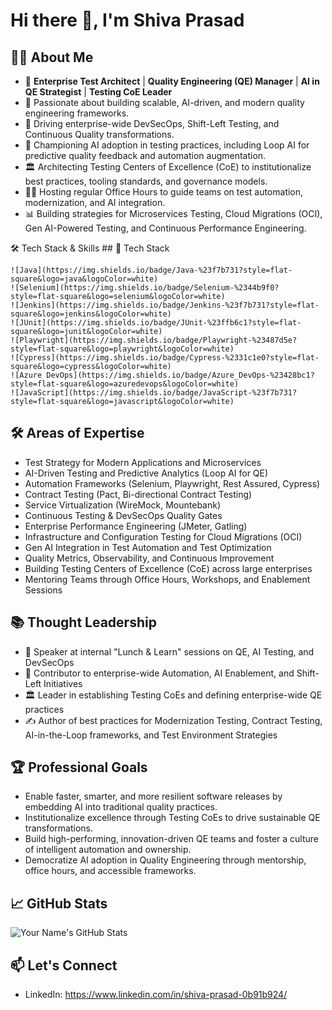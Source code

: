 # Hi there 👋, I'm Shiva Prasad 

## 👨‍💻 About Me
- 🎯 **Enterprise Test Architect** | **Quality Engineering (QE) Manager** | **AI in QE Strategist** | **Testing CoE Leader**
- 🏢 Passionate about building scalable, AI-driven, and modern quality engineering frameworks.
- 🚀 Driving enterprise-wide DevSecOps, Shift-Left Testing, and Continuous Quality transformations.
- 🤖 Championing AI adoption in testing practices, including Loop AI for predictive quality feedback and automation augmentation.
- 🏛️ Architecting Testing Centers of Excellence (CoE) to institutionalize best practices, tooling standards, and governance models.
- 🧑‍🏫 Hosting regular Office Hours to guide teams on test automation, modernization, and AI integration.
- 📊 Building strategies for Microservices Testing, Cloud Migrations (OCI), Gen AI-Powered Testing, and Continuous Performance Engineering.

🛠️ Tech Stack & Skills
       ## 🚀 Tech Stack
    
    ![Java](https://img.shields.io/badge/Java-%23f7b731?style=flat-square&logo=java&logoColor=white)
    ![Selenium](https://img.shields.io/badge/Selenium-%2344b9f0?style=flat-square&logo=selenium&logoColor=white)
    ![Jenkins](https://img.shields.io/badge/Jenkins-%23f7b731?style=flat-square&logo=jenkins&logoColor=white)
    ![JUnit](https://img.shields.io/badge/JUnit-%23ffb6c1?style=flat-square&logo=junit&logoColor=white)
    ![Playwright](https://img.shields.io/badge/Playwright-%23487d5e?style=flat-square&logo=playwright&logoColor=white)
    ![Cypress](https://img.shields.io/badge/Cypress-%2331c1e0?style=flat-square&logo=cypress&logoColor=white)
    ![Azure DevOps](https://img.shields.io/badge/Azure_DevOps-%23428bc1?style=flat-square&logo=azuredevops&logoColor=white)
    ![JavaScript](https://img.shields.io/badge/JavaScript-%23f7b731?style=flat-square&logo=javascript&logoColor=white)


## 🛠 Areas of Expertise
- Test Strategy for Modern Applications and Microservices
- AI-Driven Testing and Predictive Analytics (Loop AI for QE)
- Automation Frameworks (Selenium, Playwright, Rest Assured, Cypress)
- Contract Testing (Pact, Bi-directional Contract Testing)
- Service Virtualization (WireMock, Mountebank)
- Continuous Testing & DevSecOps Quality Gates
- Enterprise Performance Engineering (JMeter, Gatling)
- Infrastructure and Configuration Testing for Cloud Migrations (OCI)
- Gen AI Integration in Test Automation and Test Optimization
- Quality Metrics, Observability, and Continuous Improvement
- Building Testing Centers of Excellence (CoE) across large enterprises
- Mentoring Teams through Office Hours, Workshops, and Enablement Sessions

## 📚 Thought Leadership
- 📢 Speaker at internal "Lunch & Learn" sessions on QE, AI Testing, and DevSecOps
- 🧠 Contributor to enterprise-wide Automation, AI Enablement, and Shift-Left Initiatives
- 🏛️ Leader in establishing Testing CoEs and defining enterprise-wide QE practices
- ✍️ Author of best practices for Modernization Testing, Contract Testing, AI-in-the-Loop frameworks, and Test Environment Strategies

## 🏆 Professional Goals
- Enable faster, smarter, and more resilient software releases by embedding AI into traditional quality practices.
- Institutionalize excellence through Testing CoEs to drive sustainable QE transformations.
- Build high-performing, innovation-driven QE teams and foster a culture of intelligent automation and ownership.
- Democratize AI adoption in Quality Engineering through mentorship, office hours, and accessible frameworks.

## 📈 GitHub Stats
![Your Name's GitHub Stats](https://github-readme-stats.vercel.app/api?username=yourgithubusername&show_icons=true&theme=radical)

## 📫 Let's Connect
- LinkedIn: https://www.linkedin.com/in/shiva-prasad-0b91b924/
